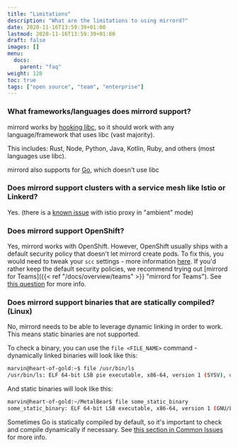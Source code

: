 ```yaml
---
title: "Limitations"
description: "What are the limitations to using mirrord?"
date: 2020-11-16T13:59:39+01:00
lastmod: 2020-11-16T13:59:39+01:00
draft: false
images: []
menu:
  docs:
    parent: "faq"
weight: 120
toc: true
tags: ["open source", "team", "enterprise"]
---
```


### What frameworks/languages does mirrord support?

mirrord works by [hooking libc](https://metalbear.co/blog/mirrord-internals-hooking-libc-functions-in-rust-and-fixing-bugs/), so it should work with any language/framework that uses libc (vast majority).

This includes: Rust, Node, Python, Java, Kotlin, Ruby, and others (most languages use libc).

mirrord also supports for [Go](https://metalbear.co/blog/hooking-go-from-rust-hitchhikers-guide-to-the-go-laxy/), which doesn't use libc

### Does mirrord support clusters with a service mesh like Istio or Linkerd?

Yes. (there is a [known issue](https://github.com/metalbear-co/mirrord/issues/2456) with istio proxy in "ambient" mode)

### Does mirrord support OpenShift?

Yes, mirrord works with OpenShift. However, OpenShift usually ships with a default security policy that doesn't let mirrord create pods.
To fix this, you would need to tweak your `scc` settings - more information [here](https://docs.openshift.com/container-platform/3.11/admin_guide/manage_scc.html).
If you'd rather keep the default security policies, we recommend trying out [mirrord for Teams]({{< ref "/docs/overview/teams" >}} "mirrord for Teams"). See [this question](#what-if-i-cant-create-containers-with-the-capabilities-mirrord-requires-in-my-cluster) for more info.

### Does mirrord support binaries that are statically compiled? (Linux)

No, mirrord needs to be able to leverage dynamic linking in order to work. This means static binaries are not supported.

To check a binary, you can use the `file <FILE_NAME>` command - dynamically linked binaries will look like this:

```bash
marvin@heart-of-gold:~$ file /usr/bin/ls
/usr/bin/ls: ELF 64-bit LSB pie executable, x86-64, version 1 (SYSV), dynamically linked, interpreter /lib64/ld-linux-x86-64.so.2, BuildID[sha1]=36b86f957a1be53733633d184c3a3354f3fc7b12, for GNU/Linux 3.2.0, stripped
```

And static binaries will look like this:

```bash
marvin@heart-of-gold:~/MetalBear$ file some_static_binary 
some_static_binary: ELF 64-bit LSB executable, x86-64, version 1 (GNU/Linux), statically linked, BuildID[sha1]=2e1eda62d5f755377435c009e856cd7b9836734e, for GNU/Linux 3.2.0, not stripped
```

Sometimes Go is statically compiled by default, so it's important to check and compile dynamically if necessary. See [this section in Common Issues](../common-issues/#ive-run-my-program-with-mirrord-but-it-seems-to-have-no-effect) for more info.